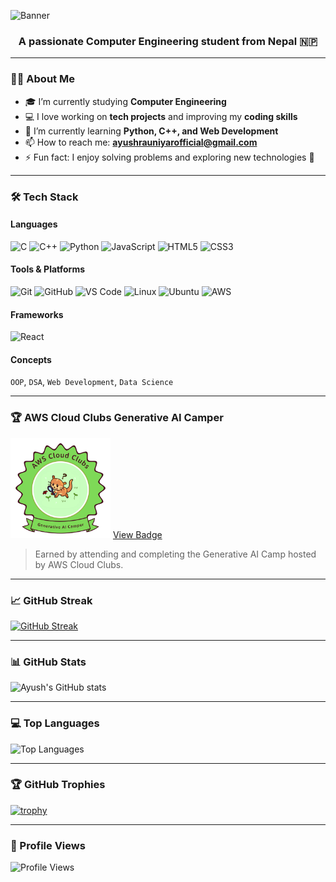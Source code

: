 ![Banner](https://capsule-render.vercel.app/api?type=waving&color=0:1e3c72,100:2a5298&height=250&section=header&text=Hi%20I'm%20Ayush%20Rauniyar%20🚀&fontSize=40&fontAlignY=35&desc=Computer%20Engineering%20Student%20from%20Nepal&descAlignY=60)

<h3 align="center">A passionate Computer Engineering student from Nepal 🇳🇵</h3>

---

### 🧑‍💻 About Me

- 🎓 I’m currently studying **Computer Engineering**  
- 💻 I love working on **tech projects** and improving my **coding skills**
- 🌱 I’m currently learning **Python, C++, and Web Development**
- 📫 How to reach me: **ayushrauniyarofficial@gmail.com**
- ⚡ Fun fact: I enjoy solving problems and exploring new technologies 🚀

---

### 🛠️ Tech Stack

#### Languages
![C](https://img.shields.io/badge/C-%2300599C.svg?style=flat&logo=c&logoColor=white)
![C++](https://img.shields.io/badge/C%2B%2B-%2300599C.svg?style=flat&logo=c%2B%2B&logoColor=white)
![Python](https://img.shields.io/badge/Python-3776AB.svg?style=flat&logo=python&logoColor=white)
![JavaScript](https://img.shields.io/badge/JavaScript-F7DF1E.svg?style=flat&logo=javascript&logoColor=black)
![HTML5](https://img.shields.io/badge/HTML5-E34F26.svg?style=flat&logo=html5&logoColor=white)
![CSS3](https://img.shields.io/badge/CSS3-1572B6.svg?style=flat&logo=css3&logoColor=white)

#### Tools & Platforms
![Git](https://img.shields.io/badge/Git-F05032?style=flat&logo=git&logoColor=white)
![GitHub](https://img.shields.io/badge/GitHub-181717?style=flat&logo=github&logoColor=white)
![VS Code](https://img.shields.io/badge/VS%20Code-007ACC.svg?style=flat&logo=visual-studio-code&logoColor=white)
![Linux](https://img.shields.io/badge/Linux-FCC624?style=flat&logo=linux&logoColor=black)
![Ubuntu](https://img.shields.io/badge/Ubuntu-E95420?style=flat&logo=ubuntu&logoColor=white)
![AWS](https://img.shields.io/badge/AWS-232F3E?style=flat&logo=amazon-aws&logoColor=white)

#### Frameworks
![React](https://img.shields.io/badge/React-20232A.svg?style=flat&logo=react&logoColor=61DAFB)

#### Concepts
`OOP`, `DSA`, `Web Development`, `Data Science`

---

### 🏆 AWS Cloud Clubs Generative AI Camper
<img src="aws-cloud-clubs-generative-ai-camper.png" width="160" alt="AWS Badge"/>
<a href="https://www.credly.com/badges/ebfe8fe1-8901-4395-ae07-a5b8215d224c/public_url" target="_blank">View Badge</a>

> Earned by attending and completing the Generative AI Camp hosted by AWS Cloud Clubs.

---

<!--
---

### 📁 Projects

- 💡 [Simple Quiz Game (C++)](https://github.com/Ayush-r-018/quiz-game)  
- 🌐 [Portfolio Website](https://github.com/Ayush-r-018/portfolio-site)  
- 🧮 [Scientific Calculator in Python](https://github.com/Ayush-r-018/scientific-calculator)

---

### 🏆 AWS Certification

[![AWS Badge](https://images.credly.com/size/340x340/images/b0e3e30d-6631-4a38-bf2a-5b5c75dfab63/image.png)](https://www.credly.com/badges/ebfe8fe1-8901-4395-ae07-a5b8215d224c/public_url)

> Earned for completing the AWS Cloud Clubs Generative AI Camp.

---
-->

### 📈 GitHub Streak

[![GitHub Streak](https://streak-stats.demolab.com?user=Ayush-r-018&theme=tokyonight&date_format=M%20j%5B%2C%20Y%5D)](https://git.io/streak-stats)

---

### 📊 GitHub Stats

![Ayush's GitHub stats](https://github-readme-stats.vercel.app/api?username=Ayush-r-018&show_icons=true&theme=tokyonight&hide=prs,issues)

---

### 💻 Top Languages

![Top Languages](https://github-readme-stats.vercel.app/api/top-langs/?username=Ayush-r-018&layout=compact&theme=tokyonight)

---

### 🏆 GitHub Trophies

[![trophy](https://github-profile-trophy.vercel.app/?username=Ayush-r-018&theme=tokyonight&no-bg=true&row=1)](https://github.com/ryo-ma/github-profile-trophy)

---

### 👀 Profile Views

![Profile Views](https://komarev.com/ghpvc/?username=Ayush-r-018&label=Profile%20views&color=blue&style=flat)
